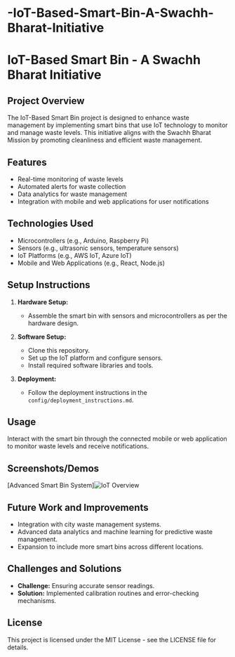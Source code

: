 # -IoT-Based-Smart-Bin-A-Swachh-Bharat-Initiative
# IoT-Based Smart Bin - A Swachh Bharat Initiative

## Project Overview
The IoT-Based Smart Bin project is designed to enhance waste management by implementing smart bins that use IoT technology to monitor and manage waste levels. This initiative aligns with the Swachh Bharat Mission by promoting cleanliness and efficient waste management.

## Features
- Real-time monitoring of waste levels
- Automated alerts for waste collection
- Data analytics for waste management
- Integration with mobile and web applications for user notifications

## Technologies Used
- Microcontrollers (e.g., Arduino, Raspberry Pi)
- Sensors (e.g., ultrasonic sensors, temperature sensors)
- IoT Platforms (e.g., AWS IoT, Azure IoT)
- Mobile and Web Applications (e.g., React, Node.js)

## Setup Instructions
1. **Hardware Setup:**
   - Assemble the smart bin with sensors and microcontrollers as per the hardware design.

2. **Software Setup:**
   - Clone this repository.
   - Set up the IoT platform and configure sensors.
   - Install required software libraries and tools.

3. **Deployment:**
   - Follow the deployment instructions in the `config/deployment_instructions.md`.

## Usage
Interact with the smart bin through the connected mobile or web application to monitor waste levels and receive notifications.

## Screenshots/Demos
[Advanced Smart Bin System]![IoT Overview](https://github.com/user-attachments/assets/fafe866a-6c73-4eb3-9e00-3de4ae58a38d)


## Future Work and Improvements
- Integration with city waste management systems.
- Advanced data analytics and machine learning for predictive waste management.
- Expansion to include more smart bins across different locations.

## Challenges and Solutions
- **Challenge:** Ensuring accurate sensor readings.
- **Solution:** Implemented calibration routines and error-checking mechanisms.

## License
This project is licensed under the MIT License - see the LICENSE file for details.
